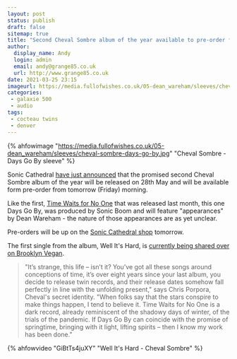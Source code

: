```yaml
---
layout: post
status: publish 
draft: false
sitemap: true
title: "Second Cheval Sombre album of the year available to pre-order from Friday"
author:
  display_name: Andy
  login: admin
  email: andy@grange85.co.uk
  url: http://www.grange85.co.uk
date: 2021-03-25 23:15
imageurl: https://media.fullofwishes.co.uk/05-dean_wareham/sleeves/cheval-sombre-days-go-by.jpg
categories:
 - galaxie 500
 - audio
tags:
 - cocteau twins
 - denver
---
```

{% ahfowimage "https://media.fullofwishes.co.uk/05-dean_wareham/sleeves/cheval-sombre-days-go-by.jpg" "Cheval Sombre - Days Go By sleeve" %}

Sonic Cathedral [have just announced](https://twitter.com/soniccathedral/status/1375091796208926724) that the promised second Cheval Sombre album of the year will be released on 28th May and will be available form pre-order from tomorrow (Friday) morning.

Like the first, [Time Waits for No One](https://www.soniccathedral.co.uk/2021/01/14/chevalsombre1/) that was released last month, this one Days Go By, was produced by Sonic Boom and will feature "appearances" by Dean Wareham - the nature of those appearances are as yet unclear.

Pre-orders will be up on the [Sonic Cathedral shop](https://shop.soniccathedral.co.uk/) tomorrow.

<!--more-->

The first single from the album, Well It's Hard, is [currently being shared over on Brooklyn Vegan](https://www.brooklynvegan.com/cheval-sombre-readies-sonic-boom-produced-days-go-by-stream-well-its-hard/).

>"It’s strange, this life – isn’t it? You’ve got all these songs around conceptions of time, it’s over eight years since your last album, you decide to release twin records, and their release dates somehow fall perfectly in line with the unfolding present," says Chris Porpora, Cheval's secret identity. "When folks say that the stars conspire to make things happen, I tend to believe it. Time Waits for No One is a dark record, already reminiscent of the shadowy days of winter, of the trials of the pandemic. If Days Go By can coincide with the promise of springtime, bringing with it light, lifting spirits – then I know my work has been done."

{% ahfowvideo "GiBtTs4juXY" "Well It's Hard - Cheval Sombre" %}
